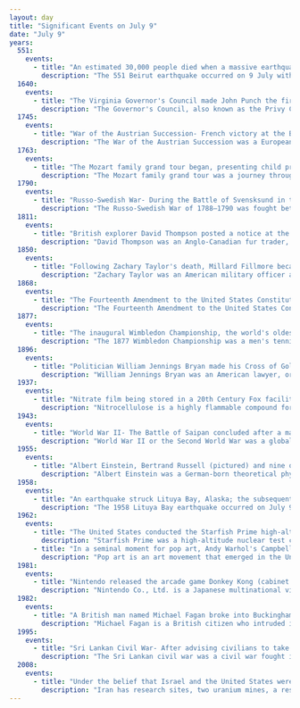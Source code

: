 ```yaml
---
layout: day
title: "Significant Events on July 9"
date: "July 9"
years:
  551:
    events:
      - title: "An estimated 30,000 people died when a massive earthquake struck the Roman province of Phoenice."
        description: "The 551 Beirut earthquake occurred on 9 July with an estimated magnitude of about 7.5 on the moment magnitude scale and a maximum felt intensity of X (Extreme) on the Mercalli intensity scale. It triggered a devastating tsunami which affected the coastal towns of Byzantine Phoenicia, causing great destruction and sinking many ships. Overall large numbers of people were reported killed, with one estimate of 30,000 by the anonymous pilgrim of Piacenza for Berytus alone."
  1640:
    events:
      - title: "The Virginia Governor's Council made John Punch the first legally recognized slave in England's North American colonies."
        description: "The Governor's Council, also known as the Privy Council and Council of State, was the upper house of the legislature of the Colony of Virginia. It also served as an advisory body to the royal governor and as the highest judicial body in the colony. Beginning in the 1630s, its 12 members were appointed by the British sovereign. After Virginia declared its independence from Great Britain in 1776, members were appointed by the General Assembly, and most of their powers were redistributed to the newly formed Senate of Virginia and the state's judiciary. The Council was formally abolished after delegates to the 1850 Virginia constitutional convention voted to enact what became known as the 'Reform Constitution,' which vested many of its remaining functions in the popularly elected offices of Governor, Lieutenant Governor, and Attorney General."
  1745:
    events:
      - title: "War of the Austrian Succession- French victory at the Battle of Melle enabled their subsequent capture of Ghent from the Austrian Netherlands."
        description: "The War of the Austrian Succession was a European conflict fought between 1740 and 1748, primarily in Central Europe, the Austrian Netherlands, Italy, the Atlantic Ocean and Mediterranean Sea. Related conflicts include King George's War in North America, the War of Jenkins' Ear, the First Carnatic War, and the First and Second Silesian Wars."
  1763:
    events:
      - title: "The Mozart family grand tour began, presenting child prodigies Maria Anna and Wolfgang (both pictured) in Western Europe."
        description: "The Mozart family grand tour was a journey through western Europe, undertaken by Leopold Mozart, his wife Anna Maria, and their children Maria Anna (Nannerl) and Wolfgang Theophilus (Wolferl) from 1763 to 1766. At the start of the tour the children were aged eleven and seven respectively. Their extraordinary skills had been demonstrated during a visit to Vienna in 1762, when they had played before the Empress Maria Theresa at the Imperial Court. Sensing the social and pecuniary opportunities that might accrue from a prolonged trip embracing the capitals and main cultural centres of Europe, Leopold obtained an extended leave of absence from his post as deputy Kapellmeister to the Prince-Archbishopric of Salzburg. Throughout the subsequent tour, the children's Wunderkind status was confirmed as their precocious performances consistently amazed and gratified their audiences."
  1790:
    events:
      - title: "Russo-Swedish War- During the Battle of Svensksund in the Baltic Sea, the Swedish Navy captured a third of the Russian fleet."
        description: "The Russo-Swedish War of 1788–1790 was fought between Sweden and Russia from June 1788 to August 1790. The war was ended by the Treaty of Värälä on 14 August 1790 and took place concomitantly with both the Austro-Turkish War (1788–1791), Russo-Turkish War (1787–1792) and Theatre War. The war was, overall, mostly insignificant for the parties involved."
  1811:
    events:
      - title: "British explorer David Thompson posted a notice at the confluence of the Columbia and Snake Rivers (in modern Washington state, U.S.), claiming the area for Great Britain."
        description: "David Thompson was an Anglo-Canadian fur trader, surveyor, and cartographer, known to some native people as 'Koo-Koo-Sint' or 'the Stargazer'. Over Thompson's career, he travelled 90,000 kilometres (56,000 mi) across North America, mapping 4.9 million square kilometres of the continent along the way. For this historic feat, Thompson has been described as the 'greatest practical land geographer that the world has produced'."
  1850:
    events:
      - title: "Following Zachary Taylor's death, Millard Fillmore became president of the United States, the last member of the Whig Party to hold that office."
        description: "Zachary Taylor was an American military officer and politician who was the 12th president of the United States, serving from 1849 until his death in 1850. Taylor was a career officer in the United States Army, rising to the rank of major general and becoming a national hero for his victories in the Mexican–American War. As a result, he won election to the White House despite his vague political beliefs. His top priority as president was to preserve the Union. He died 16 months into his term from a stomach disease. Taylor had the third-shortest presidential term in U.S. history."
  1868:
    events:
      - title: "The Fourteenth Amendment to the United States Constitution, including the Citizenship Clause and the Equal Protection Clause, was ratified by the minimum required twenty-eight states."
        description: "The Fourteenth Amendment to the United States Constitution was adopted on July 9, 1868, as one of the Reconstruction Amendments. Usually considered one of the most consequential amendments, it addresses citizenship rights and equal protection under the law and was proposed in response to issues related to formerly enslaved Americans following the American Civil War. The amendment was bitterly contested, particularly by the states of the defeated Confederacy, which were required to ratify it in order to regain representation in Congress. The amendment, particularly its first section, is one of the most litigated parts of the Constitution, forming the basis for landmark Supreme Court decisions such as Brown v. Board of Education (1954) regarding racial segregation, Loving v. Virginia (1967) regarding interracial marriage, Roe v. Wade (1973) regarding abortion, Bush v. Gore (2000) regarding the 2000 presidential election, Obergefell v. Hodges (2015) regarding same-sex marriage, and Students for Fair Admissions v. Harvard (2023) regarding race-based college admissions. The amendment limits the actions of all state and local officials, and also those acting on behalf of such officials."
  1877:
    events:
      - title: "The inaugural Wimbledon Championship, the world's oldest tennis tournament, began in London."
        description: "The 1877 Wimbledon Championship was a men's tennis tournament held at the All England Croquet and Lawn Tennis Club in Wimbledon, London. It was the world's first official lawn tennis tournament, and was later recognised as the first Grand Slam tournament or 'Major'. The AEC & LTC had been founded in July 1868, as the All England Croquet Club. Lawn tennis was introduced in February 1875 to compensate for the waning interest in croquet. In June 1877 the club decided to organise a tennis tournament to pay for the repair of its pony roller, needed to maintain the lawns. A set of rules was drawn up for the tournament, derived from the first standardised rules of tennis issued by the Marylebone Cricket Club in May 1875."
  1896:
    events:
      - title: "Politician William Jennings Bryan made his Cross of Gold speech advocating bimetallism, considered one of the greatest political speeches in American history."
        description: "William Jennings Bryan was an American lawyer, orator, and politician. He was a dominant force in the Democratic Party, running three times as the party's nominee for President of the United States in the 1896, 1900, and 1908 elections. He served in the House of Representatives from 1891 to 1895 and as the Secretary of State under Woodrow Wilson from 1913 to 1915. Because of his faith in the wisdom of the common people, Bryan was often called 'the Great Commoner', and because of his rhetorical power and early fame as the youngest presidential candidate, 'the Boy Orator'."
  1937:
    events:
      - title: "Nitrate film being stored in a 20th Century Fox facility spontaneously combusted, destroying more than 40,000 reels of negatives and film prints."
        description: "Nitrocellulose is a highly flammable compound formed by nitrating cellulose through exposure to a mixture of nitric acid and sulfuric acid. One of its first major uses was as guncotton, a replacement for gunpowder as propellant in firearms. It was also used to replace gunpowder as a low-order explosive in mining and other applications. In the form of collodion it was also a critical component in an early photographic emulsion, the use of which revolutionized photography in the 1860s. In the 20th century it was adapted to automobile lacquer and adhesives."
  1943:
    events:
      - title: "World War II- The Battle of Saipan concluded after a mass Japanese suicide attack was repelled by American forces."
        description: "World War II or the Second World War was a global conflict between two coalitions- the Allies and the Axis powers. Nearly all of the world's countries participated, with many nations mobilising all resources in pursuit of total war. Tanks and aircraft played major roles, enabling the strategic bombing of cities and delivery of the first and only nuclear weapons ever used in war. World War II was the deadliest conflict in history, resulting in 70 to 85 million deaths, more than half of which were civilians. Millions died in genocides, including the Holocaust, and by massacres, starvation, and disease. After the Allied victory, Germany, Austria, Japan, and Korea were occupied, and German and Japanese leaders were tried for war crimes."
  1955:
    events:
      - title: "Albert Einstein, Bertrand Russell (pictured) and nine other preeminent intellectuals and scientists issued the Russell–Einstein Manifesto, calling for a conference to assess the dangers posed by weapons of mass destruction."
        description: "Albert Einstein was a German-born theoretical physicist who is best known for developing the theory of relativity. Einstein also made important contributions to quantum mechanics. His mass–energy equivalence formula E = mc2, which arises from special relativity, has been called 'the world's most famous equation'. He received the 1921 Nobel Prize in Physics for his services to theoretical physics, and especially for his discovery of the law of the photoelectric effect."
  1958:
    events:
      - title: "An earthquake struck Lituya Bay, Alaska; the subsequent megatsunami, the largest in modern times, reached an elevation of 1,720 ft (524 m)."
        description: "The 1958 Lituya Bay earthquake occurred on July 9, 1958, at 22-15-58 PST with a moment magnitude of 7.8 to 8.3 and a maximum Mercalli intensity of XI (Extreme). The strike-slip earthquake took place on the Fairweather Fault and triggered a rockslide of 30 million cubic meters and about 90 million tons into the narrow inlet of Lituya Bay, Alaska. The impact was heard 80 kilometers (50 mi) away, and the sudden displacement of water resulted in a megatsunami that washed out trees to a maximum elevation of 524 meters at the entrance of Gilbert Inlet. This is the largest and most significant megatsunami in modern times; it forced a re-evaluation of large-wave events and the recognition of impact events, rockfalls, and landslides as causes of very large waves."
  1962:
    events:
      - title: "The United States conducted the Starfish Prime high-altitude nuclear test, the largest nuclear explosion in outer space."
        description: "Starfish Prime was a high-altitude nuclear test conducted by the United States, a joint effort of the Atomic Energy Commission (AEC) and the Defense Atomic Support Agency. It was launched from Johnston Atoll on July 9, 1962, and was the largest nuclear test conducted in outer space, and one of five conducted by the US in space."
      - title: "In a seminal moment for pop art, Andy Warhol's Campbell's Soup Cans exhibition opened at the Ferus Gallery in Los Angeles."
        description: "Pop art is an art movement that emerged in the United Kingdom and the United States during the mid- to late-1950s. The movement presented a challenge to traditions of fine art by including imagery from popular and mass culture, such as advertising, comic books and mundane mass-produced objects. One of its aims is to use images of popular culture in art, emphasizing the banal or kitschy elements of any culture, most often through the use of irony. It is also associated with the artists' use of mechanical means of reproduction or rendering techniques. In pop art, material is sometimes visually removed from its known context, isolated, or combined with unrelated material."
  1981:
    events:
      - title: "Nintendo released the arcade game Donkey Kong (cabinet pictured), which featured the debut of Mario, one of the most famous characters in video-game history."
        description: "Nintendo Co., Ltd. is a Japanese multinational video game company headquartered in Kyoto. It develops, publishes, and releases both video games and video game consoles."
  1982:
    events:
      - title: "A British man named Michael Fagan broke into Buckingham Palace and entered Queen Elizabeth II's bedroom when she was asleep."
        description: "Michael Fagan is a British citizen who intruded into Queen Elizabeth II's bedroom in Buckingham Palace in 1982."
  1995:
    events:
      - title: "Sri Lankan Civil War- After advising civilians to take shelter in places of worship, the Sri Lanka Air Force bombed a church in Navaly, killing at least 147 people."
        description: "The Sri Lankan civil war was a civil war fought in Sri Lanka from 1983 to 2009. Beginning on 23 July 1983, it was an intermittent insurgency against the government by the Liberation Tigers of Tamil Eelam led by Velupillai Prabhakaran. The LTTE fought to create an independent Tamil state called Tamil Eelam in the north-east of the island, due to the continuous discrimination and violent persecution against Sri Lankan Tamils by the Sinhalese-dominated Sri Lanka government."
  2008:
    events:
      - title: "Under the belief that Israel and the United States were planning to attack its nuclear program, Iran conducted the Great Prophet III missile test and war games exercise."
        description: "Iran has research sites, two uranium mines, a research reactor, and uranium processing facilities that include three known uranium enrichment plants."
---
```

